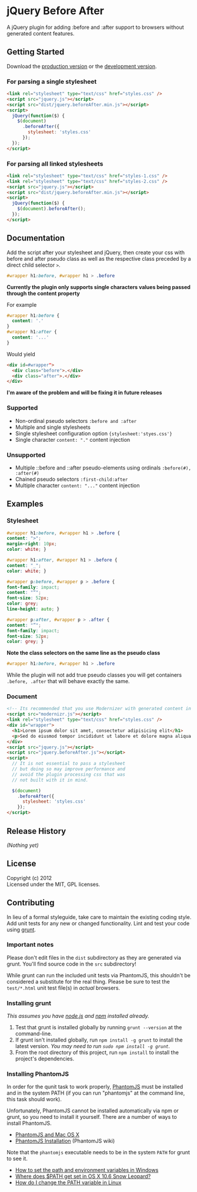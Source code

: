 # jQuery Before After

A jQuery plugin for adding :before and :after support to browsers without generated content features.

## Getting Started
Download the [production version][min] or the [development version][max].

[min]: https://raw.github.com/dfadler/beforeAfter/master/dist/beforeAfter.min.js
[max]: https://raw.github.com/dfadler/beforeAfter/master/dist/beforeAfter.js

### For parsing a single stylesheet

```html
<link rel="stylesheet" type="text/css" href="styles.css" />
<script src="jquery.js"></script>
<script src="dist/jquery.beforeAfter.min.js"></script>
<script>
  jQuery(function($) {
    $(document)
      .beforeAfter({
        stylesheet: 'styles.css'
      });
  });
</script>
```

### For parsing all linked stylesheets

```html
<link rel="stylesheet" type="text/css" href="styles-1.css" />
<link rel="stylesheet" type="text/css" href="styles-2.css" />
<script src="jquery.js"></script>
<script src="dist/jquery.beforeAfter.min.js"></script>
<script>
  jQuery(function($) {
    $(document).beforeAfter();
  });
</script>
```

## Documentation
Add the script after your stylesheet and jQuery, then create your css with before and after pseudo class as well as the respective class preceded by a direct child selector `>`.

```css
#wrapper h1:before, #wrapper h1 > .before
```
__Currently the plugin only supports single characters values being passed through the content property__

For example
```css
#wrapper h1:before {
  content: '.'
}
#wrapper h1:after {
  content: '...'
}
```
Would yield

```html
<div id=#wrapper">
  <div class="before">.</div>
  <div class="after">.</div>
</div>
```

__I'm aware of the problem and will be fixing it in future releases__

### Supported
* Non-ordinal pseudo selectors `:before and :after`
* Multiple and single stylesheets 
* Single stylesheet configuration option `{stylesheet:'styes.css'}`
* Single character `content: "."` content injection 

### Unsupported
* Multiple ::before and ::after pseudo-elements using ordinals `:before(#), :after(#)`
* Chained pseudo selectors `:first-child:after`
* Multiple character `content: "..."` content injection 

## Examples

### Stylesheet

```css
#wrapper h1:before, #wrapper h1 > .before {
content: ">";
margin-right: 10px;
color: white; }

#wrapper h1:after, #wrapper h1 > .before {
content: "_";
color: white; }

#wrapper p:before, #wrapper p > .before {
font-family: impact;
content: "“";
font-size: 52px;
color: grey;
line-height: auto; }

#wrapper p:after, #wrapper p > .after {
content: "”";
font-family: impact;
font-size: 52px;
color: grey; }
```

__Note the class selectors on the same line as the pseudo class__

```css
#wrapper h1:before, #wrapper h1 > .before
```
While the plugin will not add true pseudo classes you will get containers `.before, .after` that will behave exactly the same.

### Document
```html
<!-- Its recommended that you use Modernizer with generated content in the build -->
<script src="modernizr.js"></script>
<link rel="stylesheet" type="text/css" href="styles.css" />
<div id="wrapper">
  <h1>Lorem ipsum dolor sit amet, consectetur adipisicing elit</h1>
  <p>Sed do eiusmod tempor incididunt ut labore et dolore magna aliqua. Ut enim ad minim veniam, quis nostrud exercitation ullamco laboris nisi ut aliquip ex ea commodo consequat. Duis aute irure dolor in reprehenderit in voluptate velit esse cillum dolore eu fugiat nulla pariatur. Excepteur sint occaecat cupidatat non proident, sunt in culpa qui officia deserunt mollit anim id est laborum.</p>
</div>
<script src="jquery.js"></script>
<script src="jquery.beforeAfter.js"></script>
<script>
  // It is not essential to pass a stylesheet 
  // but doing so may improve performance and 
  // avoid the plugin processing css that was 
  // not built with it in mind.

  $(document)
    .beforeAfter({
      stylesheet: 'styles.css'
    });
</script>
```

## Release History
_(Nothing yet)_

## License
Copyright (c) 2012  
Licensed under the MIT, GPL licenses.

## Contributing
In lieu of a formal styleguide, take care to maintain the existing coding style. Add unit tests for any new or changed functionality. Lint and test your code using [grunt](https://github.com/cowboy/grunt).

### Important notes
Please don't edit files in the `dist` subdirectory as they are generated via grunt. You'll find source code in the `src` subdirectory!

While grunt can run the included unit tests via PhantomJS, this shouldn't be considered a substitute for the real thing. Please be sure to test the `test/*.html` unit test file(s) in _actual_ browsers.

### Installing grunt
_This assumes you have [node.js](http://nodejs.org/) and [npm](http://npmjs.org/) installed already._

1. Test that grunt is installed globally by running `grunt --version` at the command-line.
1. If grunt isn't installed globally, run `npm install -g grunt` to install the latest version. _You may need to run `sudo npm install -g grunt`._
1. From the root directory of this project, run `npm install` to install the project's dependencies.

### Installing PhantomJS

In order for the qunit task to work properly, [PhantomJS](http://www.phantomjs.org/) must be installed and in the system PATH (if you can run "phantomjs" at the command line, this task should work).

Unfortunately, PhantomJS cannot be installed automatically via npm or grunt, so you need to install it yourself. There are a number of ways to install PhantomJS.

* [PhantomJS and Mac OS X](http://ariya.ofilabs.com/2012/02/phantomjs-and-mac-os-x.html)
* [PhantomJS Installation](http://code.google.com/p/phantomjs/wiki/Installation) (PhantomJS wiki)

Note that the `phantomjs` executable needs to be in the system `PATH` for grunt to see it.

* [How to set the path and environment variables in Windows](http://www.computerhope.com/issues/ch000549.htm)
* [Where does $PATH get set in OS X 10.6 Snow Leopard?](http://superuser.com/questions/69130/where-does-path-get-set-in-os-x-10-6-snow-leopard)
* [How do I change the PATH variable in Linux](https://www.google.com/search?q=How+do+I+change+the+PATH+variable+in+Linux)
